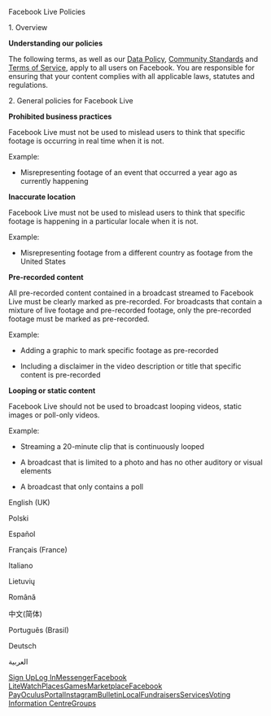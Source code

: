 Facebook Live Policies

1\. Overview

**Understanding our policies**

The following terms, as well as our [Data Policy](https://www.facebook.com/about/privacy/), [Community Standards](https://www.facebook.com/communitystandards/) and [Terms of Service](https://www.facebook.com/legal/terms), apply to all users on Facebook. You are responsible for ensuring that your content complies with all applicable laws, statutes and regulations.

2\. General policies for Facebook Live

**Prohibited business practices**

Facebook Live must not be used to mislead users to think that specific footage is occurring in real time when it is not.

Example:

*   Misrepresenting footage of an event that occurred a year ago as currently happening

**Inaccurate location**

Facebook Live must not be used to mislead users to think that specific footage is happening in a particular locale when it is not.

Example:

*   Misrepresenting footage from a different country as footage from the United States

**Pre-recorded content**

All pre-recorded content contained in a broadcast streamed to Facebook Live must be clearly marked as pre-recorded. For broadcasts that contain a mixture of live footage and pre-recorded footage, only the pre-recorded footage must be marked as pre-recorded.

Example:

*   Adding a graphic to mark specific footage as pre-recorded

*   Including a disclaimer in the video description or title that specific content is pre-recorded

**Looping or static content**

Facebook Live should not be used to broadcast looping videos, static images or poll-only videos.

Example:

*   Streaming a 20-minute clip that is continuously looped

*   A broadcast that is limited to a photo and has no other auditory or visual elements

*   A broadcast that only contains a poll

English (UK)

Polski

Español

Français (France)

Italiano

Lietuvių

Română

中文(简体)

Português (Brasil)

Deutsch

العربية

[Sign Up](https://www.facebook.com/reg/)[Log In](https://www.facebook.com/login/)[Messenger](https://l.facebook.com/l.php?u=https%3A%2F%2Fmessenger.com%2F&h=AT1uc6qc0iiKWhXHKYTGJDXIyL51YbXU2MeJR0UydTLPaGzx219IouAebRAWGVJSNOUA3KDqQzRLR7aUQmMzGLuk9dumHUGIszpCxh3m4eZrUEG-ukz1mWzt-bKbU0Lu8r_aspRmTQE5A6MPbAAyOLQjhVrbKb3i42AfnA)[Facebook Lite](https://www.facebook.com/lite/)[Watch](https://en-gb.facebook.com/watch/)[Places](https://www.facebook.com/places/)[Games](https://www.facebook.com/games/)[Marketplace](https://www.facebook.com/marketplace/)[Facebook Pay](https://pay.facebook.com/)[Oculus](https://l.facebook.com/l.php?u=https%3A%2F%2Fwww.oculus.com%2F&h=AT1uc6qc0iiKWhXHKYTGJDXIyL51YbXU2MeJR0UydTLPaGzx219IouAebRAWGVJSNOUA3KDqQzRLR7aUQmMzGLuk9dumHUGIszpCxh3m4eZrUEG-ukz1mWzt-bKbU0Lu8r_aspRmTQE5A6MPbAAyOLQjhVrbKb3i42AfnA)[Portal](https://portal.facebook.com/)[Instagram](https://l.facebook.com/l.php?u=https%3A%2F%2Fwww.instagram.com%2F&h=AT1uc6qc0iiKWhXHKYTGJDXIyL51YbXU2MeJR0UydTLPaGzx219IouAebRAWGVJSNOUA3KDqQzRLR7aUQmMzGLuk9dumHUGIszpCxh3m4eZrUEG-ukz1mWzt-bKbU0Lu8r_aspRmTQE5A6MPbAAyOLQjhVrbKb3i42AfnA)[Bulletin](https://www.bulletin.com/)[Local](https://www.facebook.com/local/lists/245019872666104/)[Fundraisers](https://www.facebook.com/fundraisers/)[Services](https://www.facebook.com/biz/directory/)[Voting Information Centre](https://www.facebook.com/votinginformationcenter/?entry_point=c2l0ZQ%3D%3D)[Groups](https://www.facebook.com/groups/explore/)